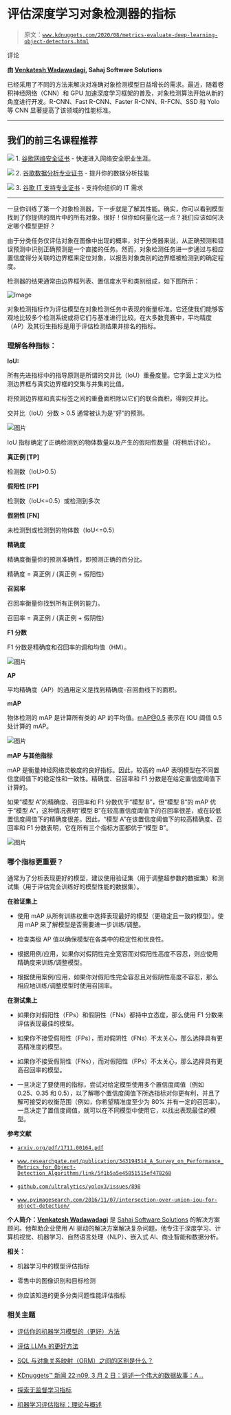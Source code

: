 # 评估深度学习对象检测器的指标

> 原文：[`www.kdnuggets.com/2020/08/metrics-evaluate-deep-learning-object-detectors.html`](https://www.kdnuggets.com/2020/08/metrics-evaluate-deep-learning-object-detectors.html)

评论

**由 [Venkatesh Wadawadagi](https://www.linkedin.com/in/venkateshwadawadagi/), Sahaj Software Solutions**

已经采用了不同的方法来解决对准确对象检测模型日益增长的需求。最近，随着卷积神经网络（CNN）和 GPU 加速深度学习框架的普及，对象检测算法开始从新的角度进行开发。R-CNN、Fast R-CNN、Faster R-CNN、R-FCN、SSD 和 Yolo 等 CNN 显著提高了该领域的性能标准。

* * *

## 我们的前三名课程推荐

![](img/0244c01ba9267c002ef39d4907e0b8fb.png) 1\. [谷歌网络安全证书](https://www.kdnuggets.com/google-cybersecurity) - 快速进入网络安全职业生涯。

![](img/e225c49c3c91745821c8c0368bf04711.png) 2\. [谷歌数据分析专业证书](https://www.kdnuggets.com/google-data-analytics) - 提升你的数据分析技能

![](img/0244c01ba9267c002ef39d4907e0b8fb.png) 3\. [谷歌 IT 支持专业证书](https://www.kdnuggets.com/google-itsupport) - 支持你组织的 IT 需求

* * *

一旦你训练了第一个对象检测器，下一步就是了解其性能。确实，你可以看到模型找到了你提供的图片中的所有对象。很好！但你如何量化这一点？我们应该如何决定哪个模型更好？

由于分类任务仅评估对象在图像中出现的概率，对于分类器来说，从正确预测和错误预测中识别正确预测是一个直接的任务。然而，对象检测任务进一步通过与相应置信度得分关联的边界框来定位对象，以报告对象类别的边界框被检测到的确定程度。

检测器的结果通常由边界框列表、置信度水平和类别组成，如下图所示：

![Image](img/b09e95eada3f708a1a9c9cc5a9e4fe24.png)

对象检测指标作为评估模型在对象检测任务中表现的衡量标准。它还使我们能够客观地比较多个检测系统或将它们与基准进行比较。在大多数竞赛中，平均精度（AP）及其衍生指标是用于评估检测结果并排名的指标。

### 理解各种指标：

**IoU:**

所有先进指标中的指导原则是所谓的交并比（IoU）重叠度量。它字面上定义为检测边界框与真实边界框的交集与并集的比值。

将预测边界框和真实标签之间的重叠面积除以它们的联合面积，得到交并比。

交并比（IoU）分数 > 0.5 通常被认为是“好”的预测。

![图片](img/fa365856db56d3f1bf8a868f88a755ed.png)

IoU 指标确定了正确检测到的物体数量以及产生的假阳性数量（将稍后讨论）。

**真正例 [TP]**

检测数（IoU>0.5）

**假阳性 [FP]**

检测数（IoU<=0.5）或检测到多次

**假阴性 [FN]**

未检测到或检测到的物体数（IoU<=0.5）

**精确度**

精确度衡量你的预测准确性，即预测正确的百分比。

精确度 = 真正例 / (真正例 + 假阳性)

**召回率**

召回率衡量你找到所有正例的能力。

召回率 = 真正例 / (真正例 + 假阴性)

**F1 分数**

F1 分数是精确度和召回率的调和均值（HM）。

![图片](img/a1168b5a7a008541e56040d5330fcbb6.png)

**AP**

平均精确度（AP）的通用定义是找到精确度-召回曲线下的面积。

**mAP**

物体检测的 mAP 是计算所有类的 AP 的平均值。mAP@0.5 表示在 IOU 阈值 0.5 处计算的 mAP。

![图片](img/6ea72c06bc64df3665ef8e6fe8daa6fc.png)

**mAP 与其他指标**

mAP 是衡量神经网络灵敏度的良好指标。因此，较高的 mAP 表明模型在不同置信度阈值下的稳定性和一致性。精确度、召回率和 F1 分数是在给定置信度阈值下计算的。

如果“模型 A”的精确度、召回率和 F1 分数优于“模型 B”，但“模型 B”的 mAP 优于“模型 A”，这种情况表明“模型 B”在较高置信度阈值下的召回率很差，或在较低置信度阈值下的精确度很差。因此，“模型 A”在该置信度阈值下的较高精确度、召回率和 F1 分数表明，它在所有三个指标方面都优于“模型 B”。

![图片](img/df1e7782c72ce4a2d3f1b2ab0bb7360f.png)

### 哪个指标更重要？

通常为了分析表现更好的模型，建议使用验证集（用于调整超参数的数据集）和测试集（用于评估完全训练好的模型性能的数据集）。

**在验证集上**

+   使用 mAP 从所有训练权重中选择表现最好的模型（更稳定且一致的模型）。使用 mAP 来了解模型是否需要进一步训练/调整。

+   检查类级 AP 值以确保模型在各类中的稳定性和优良性。

+   根据用例/应用，如果你对假阴性完全宽容而对假阳性高度不容忍，则应使用精确度来训练/调整模型。

+   根据使用案例/应用，如果你对假阳性完全容忍且对假阴性高度不容忍，那么相应地训练/调整模型时使用召回率。

**在测试集上**

+   如果你对假阳性（FPs）和假阴性（FNs）都持中立态度，那么使用 F1 分数来评估表现最佳的模型。

+   如果你不接受假阳性（FPs），而对假阴性（FNs）不太关心，那么选择具有更高精准度的模型。

+   如果你不接受假阴性（FNs），而对假阳性（FPs）不太关心，那么选择具有更高召回率的模型。

+   一旦决定了要使用的指标，尝试对给定模型使用多个置信度阈值（例如 0.25、0.35 和 0.5），以了解哪个置信度阈值下所选指标对你更有利，并且了解可接受的权衡范围（例如，你希望精准度至少为 80% 并有一定的召回率）。一旦决定了置信度阈值，就可以在不同模型中使用它，以找出表现最佳的模型。

**参考文献**

+   [`arxiv.org/pdf/1711.00164.pdf`](https://arxiv.org/pdf/1711.00164.pdf)

+   [`www.researchgate.net/publication/343194514_A_Survey_on_Performance_Metrics_for_Object-Detection_Algorithms/link/5f1b5a5e45851515ef478268`](https://www.researchgate.net/publication/343194514_A_Survey_on_Performance_Metrics_for_Object-Detection_Algorithms/link/5f1b5a5e45851515ef478268/download)

+   [`github.com/ultralytics/yolov3/issues/898`](https://github.com/ultralytics/yolov3/issues/898)

+   [`www.pyimagesearch.com/2016/11/07/intersection-over-union-iou-for-object-detection/`](https://www.pyimagesearch.com/2016/11/07/intersection-over-union-iou-for-object-detection/)

**个人简介：[Venkatesh Wadawadagi](https://www.linkedin.com/in/venkateshwadawadagi/)** 是 [Sahaj Software Solutions](https://sahajsoft.com/) 的解决方案顾问。他帮助企业使用 AI 驱动的解决方案解决复杂问题。他专注于深度学习、计算机视觉、机器学习、自然语言处理（NLP）、嵌入式 AI、商业智能和数据分析。

**相关：**

+   机器学习中的模型评估指标

+   零售中的图像识别和目标检测

+   你应该知道的更多分类问题性能评估指标

### 相关主题

+   [评估你的机器学习模型的（更好）方法](https://www.kdnuggets.com/2022/01/much-better-approach-evaluate-machine-learning-model.html)

+   [评估 LLMs 的更好方法](https://www.kdnuggets.com/a-better-way-to-evaluate-llms)

+   [SQL 与对象关系映射（ORM）之间的区别是什么？](https://www.kdnuggets.com/2022/02/difference-sql-object-relational-mapping-orm.html)

+   [KDnuggets™ 新闻 22:n09, 3 月 2 日：讲述一个伟大的数据故事：A…](https://www.kdnuggets.com/2022/n09.html)

+   [探索无监督学习指标](https://www.kdnuggets.com/2023/04/exploring-unsupervised-learning-metrics.html)

+   [机器学习评估指标：理论与概述](https://www.kdnuggets.com/machine-learning-evaluation-metrics-theory-and-overview)
